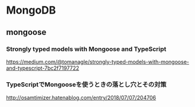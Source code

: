 # MongoDB
## mongoose

### Strongly typed models with Mongoose and TypeScript
https://medium.com/@tomanagle/strongly-typed-models-with-mongoose-and-typescript-7bc2f7197722

### TypeScriptでMongooseを使うときの落とし穴とその対策
http://osamtimizer.hatenablog.com/entry/2018/07/07/204706

